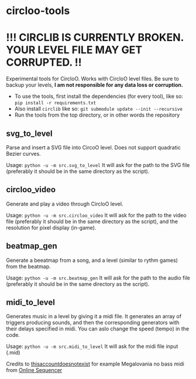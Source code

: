 # circloo-tools

# !!! CIRCLIB IS CURRENTLY BROKEN. YOUR LEVEL FILE MAY GET CORRUPTED. !!

Experimental tools for CircloO. Works with CircloO level files. Be sure to backup your levels, **I am not responsible for any data loss or corruption.**

- To use the tools, first install the dependencies (for every tool), like so: `pip install -r requirements.txt`
- Also install `circlib` like so: `git submodule update --init --recursive`
- Run the tools from the top directory, or in other words the repository

## svg_to_level

Parse and insert a SVG file into CircoO level. Does not support quadratic Bezier curves.

Usage: `python -u -m src.svg_to_level`
It will ask for the path to the SVG file (preferably it should be in the same directory as the script).

## circloo_video

Generate and play a video through CircloO level.

Usage: `python -u -m src.circloo_video`
It will ask for the path to the video file (preferably it should be in the same directory as the script), and the resolution for pixel display (in-game).

## beatmap_gen

Generate a beeatmap from a song, and a level (similar to rythm games) from the beatmap.

Usage: `python -u -m src.beatmap_gen`
It will ask for the path to the audio file (preferably it should be in the same directory as the script).

## midi_to_level

Generates music in a level by giving it a midi file. It generates an array of triggers producing sounds, and then the corresponding generators with their delays specified in midi. You can aslo change the speed (tempo) in the code.

Usage: `python -u -m src.midi_to_level`
It will ask for the midi file input (.mid)

Credits to [thisaccountdoesnotexist](https://onlinesequencer.net/members/48437) for example Megalovania no bass midi from [Online Sequencer](https://onlinesequencer.net/1760062)
